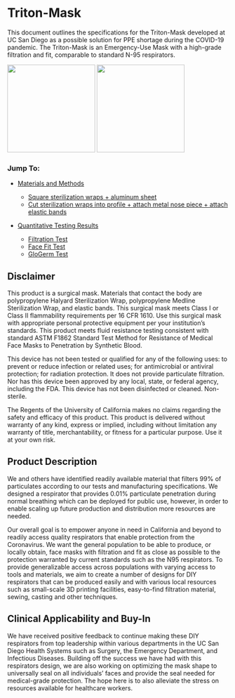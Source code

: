 # Triton-Mask

This document outlines the specifications for the Triton-Mask developed at UC San Diego as a possible solution for PPE shortage during the COVID-19 pandemic. The Triton-Mask is an Emergency-Use Mask with a high-grade filtration and fit, comparable to standard N-95 respirators.

<img src="/WeibelLab/Triton-Mask/blob/master/images/Triton-Mask.jpeg" height="200"/> <img src="/WeibelLab/Triton-Mask/blob/master/images/Triton-Mask_Model.png" height="200"/> 

### Jump To:
* [Materials and Methods](/WeibelLab/Triton-Mask/wiki/Materials-and-Methods)
  * [Square sterilization wraps + aluminum sheet](/WeibelLab/Triton-Mask/wiki/Materials)
  * [Cut sterilization wraps into profile + attach metal nose piece + attach elastic bands](/WeibelLab/Triton-Mask/wiki/Assembly-Instructions)

* [Quantitative Testing Results](/WeibelLab/Triton-Mask/wiki/Quantitative-Protection-Testing)
  * [Filtration Test](/WeibelLab/Triton-Mask/wiki/Filtration-Testing)
  * [Face Fit Test](/WeibelLab/Triton-Mask/wiki/Fit-Testing)
  * [GloGerm Test](/WeibelLab/Triton-Mask/wiki/GlowGerm-Testing)

## Disclaimer

This product is a surgical mask. Materials that contact the body are polypropylene Halyard Sterilization Wrap, polypropylene Medline Sterilization Wrap, and elastic bands. This surgical mask meets Class I or Class II flammability requirements per 16 CFR 1610. Use this surgical mask with appropriate personal protective equipment per your institution’s standards. This product meets fluid resistance testing consistent with standard ASTM F1862 Standard Test Method for Resistance of Medical Face Masks to Penetration by Synthetic Blood.

This device has not been tested or qualified for any of the following uses: to prevent or reduce infection or related uses; for antimicrobial or antiviral protection; for radiation protection. It does not provide particulate filtration. Nor has this device been approved by any local, state, or federal agency, including the FDA. This device has not been disinfected or cleaned. Non-sterile.

The Regents of the University of California makes no claims regarding the safety and efficacy of this product. This product is delivered without warranty of any kind, express or implied, including without limitation any warranty of title, merchantability, or fitness for a particular purpose. Use it at your own risk.

## Product Description
We and others have identified readily available material that filters 99% of particulates according to our tests and manufacturing specifications. We designed a respirator that provides 0.01% particulate penetration during normal breathing which can be deployed for public use, however, in order to enable scaling up future production and distribution more resources are needed.

Our overall goal is to empower anyone in need in California and beyond to readily access quality respirators that enable protection from the Coronavirus. We want the general population to be able to produce, or locally obtain, face masks with filtration and fit as close as possible to the protection warranted by current standards such as the N95 respirators. To provide generalizable access across populations with varying access to tools and materials, we aim to create a number of designs for DIY respirators that can be produced easily and with various local resources such as small-scale 3D printing facilities, easy-to-find filtration material, sewing, casting and other techniques.

## Clinical Applicability and Buy-In
We have received positive feedback to continue making these DIY respirators from top leadership within various departments in the UC San Diego Health Systems such as Surgery, the Emergency Department, and Infectious Diseases. Building off the success we have had with this respirators design, we are also working on optimizing the mask shape to universally seal on all individuals’ faces and provide the seal needed for medical-grade protection. The hope here is to also alleviate the stress on resources available for healthcare workers.
